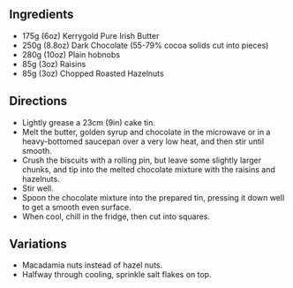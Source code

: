 
## Ingredients

- 175g (6oz) Kerrygold Pure Irish Butter
- 250g (8.8oz) Dark Chocolate (55-79% cocoa solids cut into pieces)
- 280g (10oz) Plain hobnobs
- 85g (3oz) Raisins
- 85g (3oz) Chopped Roasted Hazelnuts


## Directions

- Lightly grease a 23cm (9in) cake tin.
- Melt the butter, golden syrup and chocolate in the microwave or in a heavy-bottomed saucepan over a very low heat, and then stir until smooth.
- Crush the biscuits with a rolling pin, but leave some slightly larger chunks, and tip into the melted chocolate mixture with the raisins and hazelnuts.
- Stir well.
- Spoon the chocolate mixture into the prepared tin, pressing it down well to get a smooth even surface.
- When cool, chill in the fridge, then cut into squares.


## Variations

- Macadamia nuts instead of hazel nuts.
- Halfway through cooling, sprinkle salt flakes on top.

